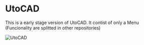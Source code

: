 # UtoCAD

This is a early stage version of UtoCAD. It contist of only a Menu (Funcionality are splitted in other repositories)

![UtoCAD](https://user-images.githubusercontent.com/122599802/236162860-92dfc445-a555-4e19-8ee7-80293a399be9.png)
